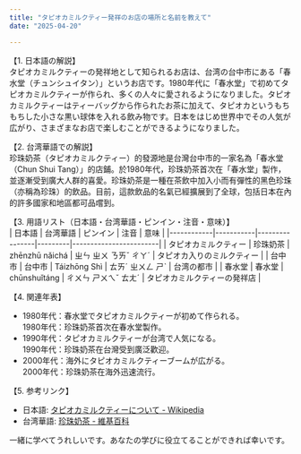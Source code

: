 ```yaml
---
title: "タピオカミルクティー発祥のお店の場所と名前を教えて"
date: "2025-04-20"

---
```


【1. 日本語の解説】  
タピオカミルクティーの発祥地として知られるお店は、台湾の台中市にある「春水堂（チュンシュイタン）」というお店です。1980年代に「春水堂」で初めてタピオカミルクティーが作られ、多くの人々に愛されるようになりました。タピオカミルクティーはティーバッグから作られたお茶に加えて、タピオカというもちもちした小さな黒い球体を入れる飲み物です。日本をはじめ世界中でその人気が広がり、さまざまなお店で楽しむことができるようになりました。

【2. 台湾華語での解説】  
珍珠奶茶（タピオカミルクティー）的發源地是台灣台中市的一家名為「春水堂（Chun Shui Tang）」的店鋪。於1980年代，珍珠奶茶首次在「春水堂」製作，並逐漸受到廣大人群的喜愛。珍珠奶茶是一種在茶飲中加入小而有彈性的黑色珍珠（亦稱為珍珠）的飲品。目前，這款飲品的名氣已經擴展到了全球，包括日本在內的許多國家和地區都可品嚐到。

【3. 用語リスト（日本語・台湾華語・ピンイン・注音・意味）】  
| 日本語     | 台湾華語  | ピンイン        | 注音     | 意味                   |
|------------|-----------|----------------|---------|------------------------|
| タピオカミルクティー | 珍珠奶茶 | zhēnzhū nǎichá | ㄓㄣ ㄓㄨ ㄋㄞˇ ㄔㄚˊ | タピオカ入りのミルクティー |
| 台中市     | 台中市    | Táizhōng Shì    | ㄊㄞˊ ㄓㄨㄥ ㄕˋ   | 台湾の都市               |
| 春水堂     | 春水堂    | chūnshuǐtáng   | ㄔㄨㄣ ㄕㄨㄟˇ ㄊㄤˊ | タピオカミルクティーの発祥店 |

【4. 関連年表】  
- 1980年代：春水堂でタピオカミルクティーが初めて作られる。  
  1980年代：珍珠奶茶首次在春水堂製作。  
- 1990年代：タピオカミルクティーが台湾で人気になる。  
  1990年代：珍珠奶茶在台灣受到廣泛歡迎。  
- 2000年代：海外にタピオカミルクティーブームが広がる。  
  2000年代：珍珠奶茶在海外迅速流行。  

【5. 参考リンク】  
- 日本語: [タピオカミルクティーについて - Wikipedia](https://ja.wikipedia.org/wiki/タピオカミルクティー)  
- 台湾華語: [珍珠奶茶 - 維基百科](https://zh.wikipedia.org/wiki/珍珠奶茶)  

一緒に学べてうれしいです。あなたの学びに役立てることができれば幸いです。
